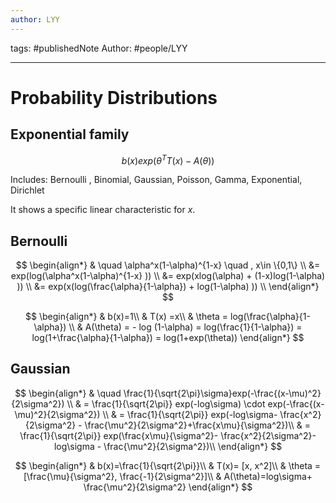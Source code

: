 ```yaml
---
author: LYY
---
```

tags: #publishedNote
Author: #people/LYY

---

# Probability Distributions

## Exponential family
$$
b(x)exp(\theta^T T(x) - A(\theta))
$$

Includes: Bernoulli , Binomial, Gaussian, Poisson, Gamma, Exponential, Dirichlet

It shows a specific linear characteristic for $x$.

## Bernoulli
$$
\begin{align*}
& \quad \alpha^x(1-\alpha)^{1-x} \quad , x\in \{0,1\} \\
&= exp(log(\alpha^x(1-\alpha)^{1-x} )) \\
&= exp(xlog(\alpha) + (1-x)log(1-\alpha) )) \\
&= exp(x(log(\frac{\alpha}{1-\alpha}) + log(1-\alpha) )) \\
\end{align*}
$$

$$
\begin{align*}
& b(x)=1\\
& T(x) =x\\
& \theta = log(\frac{\alpha}{1-\alpha}) \\
& A(\theta) = - log (1-\alpha) = log(\frac{1}{1-\alpha}) = log(1+\frac{\alpha}{1-\alpha}) = log(1+exp(\theta))
\end{align*}
$$

## Gaussian

$$
\begin{align*}
& \quad \frac{1}{\sqrt{2\pi}\sigma}exp(-\frac{(x-\mu)^2}{2\sigma^2}) \\
& = \frac{1}{\sqrt{2\pi}} exp(-log\sigma) \cdot exp(-\frac{(x-\mu)^2}{2\sigma^2}) \\
& = \frac{1}{\sqrt{2\pi}} exp(-log\sigma- \frac{x^2}{2\sigma^2} - \frac{\mu^2}{2\sigma^2}+\frac{x\mu}{\sigma^2})\\
& = \frac{1}{\sqrt{2\pi}} exp(\frac{x\mu}{\sigma^2}- \frac{x^2}{2\sigma^2}-log\sigma - \frac{\mu^2}{2\sigma^2})\\
\end{align*}
$$

$$
\begin{align*}
& b(x)=\frac{1}{\sqrt{2\pi}}\\
& T(x)= [x, x^2]\\
& \theta = [\frac{\mu}{\sigma^2}, \frac{-1}{2\sigma^2}]\\
& A(\theta)=log\sigma+ \frac{\mu^2}{2\sigma^2}
\end{align*}
$$

